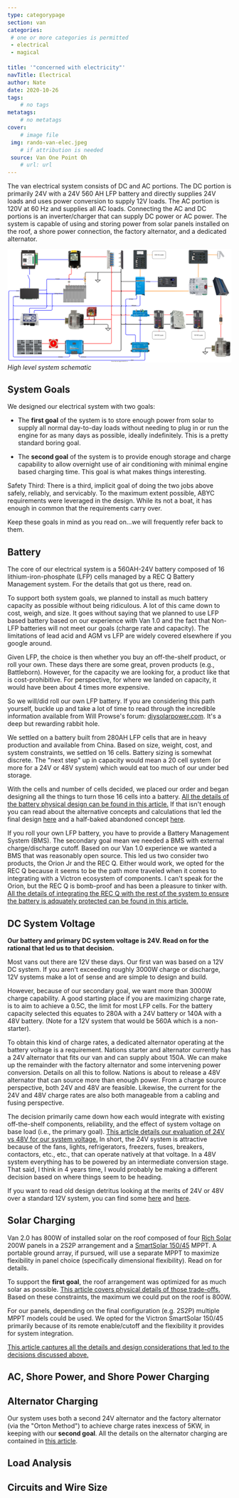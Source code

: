 ```yaml
---
type: categorypage
section: van
categories: 
 # one or more categories is permitted
 - electrical
 - magical

title: '"concerned with electricity"'
navTitle: Electrical
author: Nate
date: 2020-10-26
tags:
	# no tags
metatags:
	# no metatags
cover: 
	# image file
 img: rando-van-elec.jpeg
	# if attribution is needed
 source: Van One Point Oh
	# url: url
---
```


The van electrical system consists of DC and AC portions.  The DC portion is primarily 24V with a 24V 560 AH LFP battery and directly supplies 24V loads and uses power conversion to supply 12V loads.  The AC portion is 120V at 60 Hz and supplies all AC loads.  Connecting the AC and DC portions is an inverter/charger that can supply DC power or AC power.  The system is capable of using and storing power from solar panels installed on the roof, a shore power connection, the factory alternator, and a dedicated alternator.  

![Electrical Schematic](schematic.svg)
_High level system schematic_

## System Goals

We designed our electrical system with two goals:

* The **first goal** of the system is to store enough power from solar to supply all normal day-to-day loads without needing to plug in or run the engine for as many days as possible, ideally indefinitely.  This is a pretty standard boring goal.

* The **second goal** of the system is to provide enough storage and charge capability to allow overnight use of air conditioning with minimal engine based charging time.  This goal is what makes things interesting.

Safety Third: There is a third, implicit goal of doing the two jobs above safely, reliably, and servicably.  To the maximum extent possible, ABYC requirements were leveraged in the design.  While its not a boat, it has enough in common that the requirements carry over.

Keep these goals in mind as you read on...we will frequently refer back to them.

## Battery

The core of our electrical system is a 560AH-24V battery composed of 16 lithium-iron-phosphate (LFP) cells managed by a REC Q Battery Management system.  For the details that got us there, read on.

To support both system goals, we planned to install as much battery capacity as possible without being ridiculous.  A lot of this came down to cost, weigh, and size.  It goes without saying that we planned to use LFP based battery based on our experience with Van 1.0 and the fact that Non-LFP batteries will not meet our goals (charge rate and capacity).  The limitations of lead acid and AGM vs LFP are widely covered elsewhere if you google around.

Given LFP, the choice is then whether you buy an off-the-shelf product, or roll your own.  These days there are some great, proven products (e.g., Battleborn).  However, for the capacity we are looking for, a product like that is cost-prohibitive.  For perspective, for where we landed on capacity, it would have been about 4 times more expensive.

So we will/did roll our own LFP battery.  If you are considering this path yourself, buckle up and take a lot of time to read through the incredible information available from Will Prowse's forum: [diysolarpower.com](diysolarpower.com).  It's a deep but rewarding rabbit hole.

We settled on a battery built from 280AH LFP cells that are in heavy production and available from China.  Based on size, weight, cost, and system constraints, we settled on 16 cells.  Battery sizing is somewhat discrete.  The "next step" up in capacity would mean a 20 cell system (or more for a 24V or 48V system) which would eat too much of our under bed storage.  

With the cells and number of cells decided, we placed our order and began designing all the things to turn those 16 cells into a battery.  [All the details of the battery physical design can be found in this article.](/van/electrical/battery/Battery_box_design_final)  If that isn't enough you can read about the alternative concepts and calculations that led the final design [here](/van/electrical/battery/Battery_box_design) and a half-baked abandoned concept [here](/van/electrical/battery_box_deprecated/Battery_box_design).

If you roll your own LFP battery, you have to provide a Battery Management System (BMS).  The secondary goal mean we needed a BMS with external charge/discharge cutoff.  Based on our Van 1.0 experience we wanted a BMS that was reasonably open source.  This led us two consider two products, the Orion Jr and the REC Q.  Either would work, we opted for the REC Q because it seems to be the path more traveled when it comes to integrating with a Victron ecosystem of components.  I can't speak for the Orion, but the REC Q is bomb-proof and has been a pleasure to tinker with.  [All the details of integrating the REC Q with the rest of the system to ensure the battery is adquately protected can be found in this article.](/van/electrical/BMS_wiring_logic/REC_Q_BMS_Wiring_Logic)


## DC System Voltage

**Our battery and primary DC system voltage is 24V.  Read on for the rational that led us to that decision.**

Most vans out there are 12V these days.  Our first van was based on a 12V DC system.  If you aren't exceeding roughly 3000W charge or discharge, 12V systems make a lot of sense and are simple to design and build.  

However, because of our secondary goal, we want more than 3000W charge capability.  A good starting place if you are maximizing charge rate, is to aim to achieve a 0.5C, the limit for most LFP cells.  For the battery capacity selected this equates to 280A with a 24V battery or 140A with a 48V battery. (Note for a 12V system that would be 560A which is a non-starter).

To obtain this kind of charge rates, a dedicated alternator operating at the battery voltage is a requirement.  Nations starter and alternator currently has a 24V alternator that fits our van and can supply about 150A.  We can make up the remainder with the factory alternator and some intervening power conversion.  Details on all this to follow.  Nations is about to release a 48V alternator that can source more than enough power.  From a charge source perspective, both 24V and 48V are feasible.  Likewise, the current for the 24V and 48V charge rates are also both manageable from a cabling and fusing perspective.

The decision primarily came down how each would integrate with existing off-the-shelf components, reliability, and the effect of system voltage on base load (i.e., the primary goal).  [This article details our evaluation of 24V vs 48V for our system voltage.](/van/electrical/voltage_trade_studies/Electrical_24V_vs_48V_concepts)  In short, the 24V system is attractive because of the fans, lights, refrigerators, freezers, fuses, breakers, contactors, etc., etc., that can operate natively at that voltage.  In a 48V system everything has to be powered by an intermediate conversion stage.  That said, I think in 4 years time, I would probably be making a different decision based on where things seem to be heading.  

If you want to read old design detritus looking at the merits of 24V or 48V over a standard 12V system, you can find some [here](/van/electrical/voltage_trade_studies/Electrical_24v) and [here](/van/electrical/voltage_trade_studies/Electrical_48v).

## Solar Charging

Van 2.0 has 800W of installed solar on the roof composed of four [Rich Solar](https://richsolar.com/products/200-watt-24-volt-solar-panel) 200W panels in a 2S2P arrangement and a [SmartSolar 150/45](https://www.victronenergy.com/upload/documents/Datasheet-SmartSolar-charge-controller-MPPT-150-45-up-to-150-70-EN.pdf) MPPT.  A portable ground array, if pursued, will use a separate MPPT to maximize flexibility in panel choice (specifically dimensional flexibility).  Read on for details.

To support the **first goal**, the roof arrangement was optimized for as much solar as possible.  [This article covers physical details of those trade-offs.](/van/vehicular/roof_arrangement/roof_rack_and_arrangement_notes)  Based on these constraints, the maximum we could put on the roof is 800W.

For our panels, depending on the final configuration (e.g. 2S2P) multiple MPPT models could be used.  We opted for the Victron SmartSolar 150/45 primarily because of its remote enable/cutoff and the flexibility it provides for system integration.

[This article captures all the details and design considerations that led to the decisions discussed above.](/van/electrical/solar/solar)


## AC, Shore Power, and Shore Power Charging


## Alternator Charging

Our system uses both a second 24V alternator and the factory alternator (via the "Orton Method") to achieve charge rates inexcess of 5KW, in keeping with our **second goal**.  All the details on the alternator charging are contained in [this article](/van/electrical/alternator_charging/alternator_charging).

## Load Analysis

## Circuits and Wire Size






